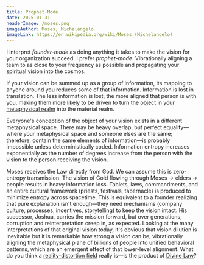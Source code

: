 ```yaml
---
title: Prophet-Mode
date: 2025-01-31
headerImage: /moses.png
imageAuthor: Moses, Michelangelo
imageLink: https://en.wikipedia.org/wiki/Moses_(Michelangelo)
---
```

I interpret *founder-mode* as doing anything it takes to make the vision for your organization succeed. I prefer *prophet-mode*. Vibrationally aligning a team to as close to your frequency as possible and propagating your spiritual vision into the cosmos. 

If your vision can be summed up as a group of information, its mapping to anyone around you reduces some of that information. Information is lost in translation. The less information is lost, the more aligned that person is with you, making them more likely to be driven to turn the object in your [metaphysical realm](https://en.wikipedia.org/wiki/Theory_of_forms) into the material realm.

Everyone's conception of the object of your vision exists in a different metaphysical space. There may be heavy overlap, but perfect equality—where your metaphysical space and someone elses are the same; therefore, contain the same elements of information—is probably impossible unless deterministically coded. Information entropy increases exponentially as the number of degrees increase from the person with the vision to the person receiving the vision. 

Moses receives the Law directly from God. We can assume this is zero-entropy transmission. The vision of Gold flowing through Moses -> elders -> people results in heavy information loss. Tablets, laws, commandments, and an entire cultural framework (priests, festivals, tabernacle) is produced to minimize entropy across spacetime. This is equivalent to a founder realizing that pure explanation isn't enough—they need mechanisms (company culture, processes, incentives, storytelling) to keep the vision intact. His successor, Joshua, carries the mission forward, but over generations, corruption and reinterpretation creep in, as expected. Looking at the many interpretations of that original vision today, it's obvious that vision dilution is inevitable but it is remarkable how strong a vision can be, vibrationally aligning the metaphysical plane of billions of people into unified behavioral patterns, which are an emergent effect of that lower-level alignment. What do you think a [reality-distortion field](https://en.wikipedia.org/wiki/Reality_distortion_field) really is—is the product of [Divine Law](https://en.wikipedia.org/wiki/Divine_law)?